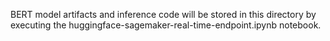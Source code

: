 BERT model artifacts and inference code will be stored in this directory by executing the huggingface-sagemaker-real-time-endpoint.ipynb notebook.